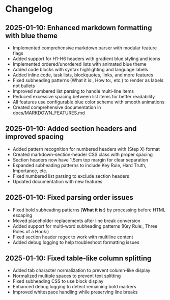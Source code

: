 # Changelog

## 2025-01-10: Enhanced markdown formatting with blue theme
- Implemented comprehensive markdown parser with modular feature flags
- Added support for H1-H6 headers with gradient blue styling and icons
- Implemented ordered/unordered lists with animated blue theme
- Added code blocks with syntax highlighting and language labels
- Added inline code, task lists, blockquotes, links, and more features
- Fixed subheading patterns (What it is:, How to:, etc.) to render as labels not bullets
- Improved numbered list parsing to handle multi-line items
- Reduced excessive spacing between list items for better readability
- All features use configurable blue color scheme with smooth animations
- Created comprehensive documentation in docs/MARKDOWN_FEATURES.md

## 2025-01-10: Added section headers and improved spacing
- Added pattern recognition for numbered headers with (Step X) format
- Created markdown-section-header CSS class with proper spacing
- Section headers now have 1.5em top margin for clear separation
- Expanded subheading patterns to include Key Rule, Hard Truth, Importance, etc.
- Fixed numbered list parsing to exclude section headers
- Updated documentation with new features

## 2025-01-10: Fixed parsing order issues
- Fixed bold subheading patterns (**What it is:**) by processing before HTML escaping
- Moved placeholder replacements after line break conversion
- Added support for multi-word subheading patterns (Key Rule:, Three Roles of a Hook:)
- Fixed section header regex to work with multiline content
- Added debug logging to help troubleshoot formatting issues

## 2025-01-10: Fixed table-like column splitting
- Added tab character normalization to prevent column-like display
- Normalized multiple spaces to prevent text splitting
- Fixed subheading CSS to use block display
- Enhanced debug logging to detect remaining bold markers
- Improved whitespace handling while preserving line breaks